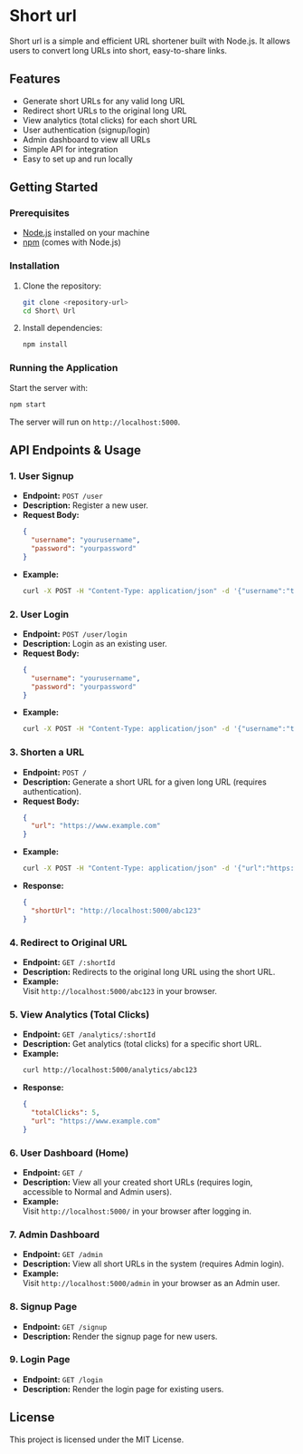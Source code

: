 # Short url

Short url is a simple and efficient URL shortener built with Node.js. It allows users to convert long URLs into short, easy-to-share links.

## Features

- Generate short URLs for any valid long URL
- Redirect short URLs to the original long URL
- View analytics (total clicks) for each short URL
- User authentication (signup/login)
- Admin dashboard to view all URLs
- Simple API for integration
- Easy to set up and run locally

## Getting Started

### Prerequisites

- [Node.js](https://nodejs.org/) installed on your machine
- [npm](https://www.npmjs.com/) (comes with Node.js)

### Installation

1. Clone the repository:
   ```bash
   git clone <repository-url>
   cd Short\ Url
   ```

2. Install dependencies:
   ```bash
   npm install
   ```

### Running the Application

Start the server with:

```bash
npm start
```

The server will run on `http://localhost:5000`.

## API Endpoints & Usage

### 1. User Signup

- **Endpoint:** `POST /user`
- **Description:** Register a new user.
- **Request Body:**
  ```json
  {
    "username": "yourusername",
    "password": "yourpassword"
  }
  ```
- **Example:**
  ```bash
  curl -X POST -H "Content-Type: application/json" -d '{"username":"testuser","password":"testpass"}' http://localhost:5000/user
  ```

### 2. User Login

- **Endpoint:** `POST /user/login`
- **Description:** Login as an existing user.
- **Request Body:**
  ```json
  {
    "username": "yourusername",
    "password": "yourpassword"
  }
  ```
- **Example:**
  ```bash
  curl -X POST -H "Content-Type: application/json" -d '{"username":"testuser","password":"testpass"}' http://localhost:5000/user/login
  ```

### 3. Shorten a URL

- **Endpoint:** `POST /`
- **Description:** Generate a short URL for a given long URL (requires authentication).
- **Request Body:**
  ```json
  {
    "url": "https://www.example.com"
  }
  ```
- **Example:**
  ```bash
  curl -X POST -H "Content-Type: application/json" -d '{"url":"https://www.example.com"}' http://localhost:5000/
  ```
- **Response:**
  ```json
  {
    "shortUrl": "http://localhost:5000/abc123"
  }
  ```

### 4. Redirect to Original URL

- **Endpoint:** `GET /:shortId`
- **Description:** Redirects to the original long URL using the short URL.
- **Example:**  
  Visit `http://localhost:5000/abc123` in your browser.

### 5. View Analytics (Total Clicks)

- **Endpoint:** `GET /analytics/:shortId`
- **Description:** Get analytics (total clicks) for a specific short URL.
- **Example:**
  ```bash
  curl http://localhost:5000/analytics/abc123
  ```
- **Response:**
  ```json
  {
    "totalClicks": 5,
    "url": "https://www.example.com"
  }
  ```

### 6. User Dashboard (Home)

- **Endpoint:** `GET /`
- **Description:** View all your created short URLs (requires login, accessible to Normal and Admin users).
- **Example:**  
  Visit `http://localhost:5000/` in your browser after logging in.

### 7. Admin Dashboard

- **Endpoint:** `GET /admin`
- **Description:** View all short URLs in the system (requires Admin login).
- **Example:**  
  Visit `http://localhost:5000/admin` in your browser as an Admin user.

### 8. Signup Page

- **Endpoint:** `GET /signup`
- **Description:** Render the signup page for new users.

### 9. Login Page

- **Endpoint:** `GET /login`
- **Description:** Render the login page for existing users.

## License

This project is licensed under the MIT License.
